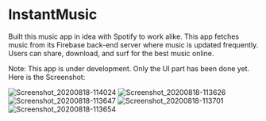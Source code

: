 # InstantMusic
Built this music app in idea with Spotify to work alike. 
This app fetches music from its Firebase back-end server where music is updated frequently. Users can share, download, and surf for the best music online.

Note: This app is under development. Only the UI part has been done yet.
Here is the Screenshot: 

![Screenshot_20200818-114024](https://user-images.githubusercontent.com/19603894/90477127-7a103980-e148-11ea-9203-f5deda6a7adf.png)
![Screenshot_20200818-113626](https://user-images.githubusercontent.com/19603894/90477139-7da3c080-e148-11ea-956a-ed8fb7c5e620.png)
![Screenshot_20200818-113647](https://user-images.githubusercontent.com/19603894/90477153-85636500-e148-11ea-983d-ff35e21a06b4.png)
![Screenshot_20200818-113701](https://user-images.githubusercontent.com/19603894/90477161-885e5580-e148-11ea-9dc0-eec7825a2df3.png)
![Screenshot_20200818-113654](https://user-images.githubusercontent.com/19603894/90477167-8ac0af80-e148-11ea-8626-c8c8071d71bd.png)

